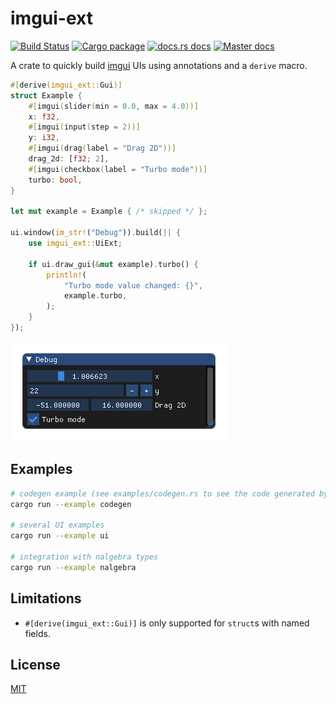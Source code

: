 # imgui-ext

[![Build Status](https://img.shields.io/travis/germangb/imgui-ext/master.svg?style=flat-square)](https://travis-ci.org/germangb/imgui-ext)
[![Cargo package](https://img.shields.io/crates/v/imgui-ext.svg?style=flat-square)](https://crates.io/crates/imgui-ext)
[![docs.rs docs](https://docs.rs/imgui-ext/badge.svg?style=flat-square)](https://docs.rs/imgui-ext)
[![Master docs](https://img.shields.io/badge/docs-master-blue.svg?style=flat-square)](https://germangb.github.io/imgui-ext/)


A crate to quickly build [imgui](https://github.com/Gekkio/imgui-rs) UIs using annotations and a `derive` macro.

```rust
#[derive(imgui_ext::Gui)]
struct Example {
    #[imgui(slider(min = 0.0, max = 4.0))]
    x: f32,
    #[imgui(input(step = 2))]
    y: i32,
    #[imgui(drag(label = "Drag 2D"))]
    drag_2d: [f32; 2],
    #[imgui(checkbox(label = "Turbo mode"))]
    turbo: bool,
}

let mut example = Example { /* skipped */ };

ui.window(im_str!("Debug")).build(|| {
    use imgui_ext::UiExt;
    
    if ui.draw_gui(&mut example).turbo() {
        println!(
            "Turbo mode value changed: {}",
            example.turbo,
        );
    }
});
```

![](assets/demo.png)


## Examples

```bash
# codegen example (see examples/codegen.rs to see the code generated by the macro)
cargo run --example codegen

# several UI examples
cargo run --example ui

# integration with nalgebra types
cargo run --example nalgebra
```

[result]: assets/demo.png

## Limitations

* `#[derive(imgui_ext::Gui)]` is only supported for `struct`s with named fields.

## License

[MIT](LICENSE.md)
